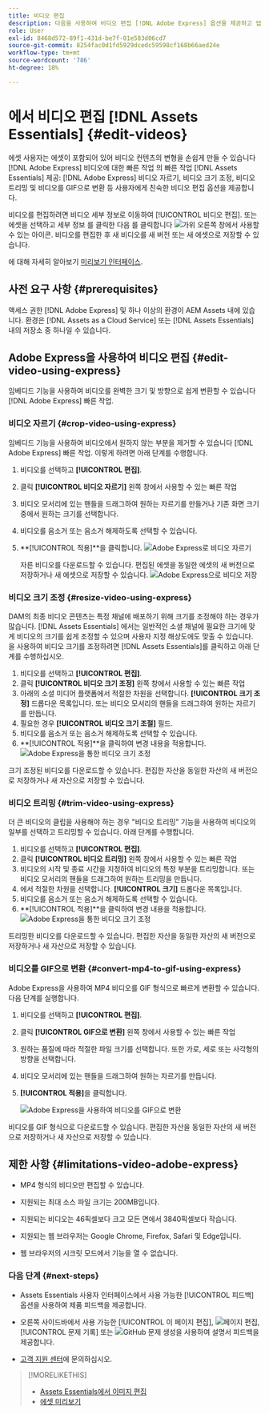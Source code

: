 ```yaml
---
title: 비디오 편집
description: 다음을 사용하여 비디오 편집 [!DNL Adobe Express] 옵션을 제공하고 업데이트된 비디오를 버전으로 저장합니다.
role: User
exl-id: 8468d572-89f1-431d-be7f-01e583d06cd7
source-git-commit: 8254fac0d1fd5929dcedc59598cf168b66aed24e
workflow-type: tm+mt
source-wordcount: '786'
ht-degree: 18%

---
```


# 에서 비디오 편집 [!DNL Assets Essentials] {#edit-videos}

에셋 사용자는 에셋이 포함되어 있어 비디오 컨텐츠의 변형을 손쉽게 만들 수 있습니다 [!DNL Adobe Express] 비디오에 대한 빠른 작업 의 빠른 작업 [!DNL Assets Essentials] 제공: [!DNL Adobe Express] 비디오 자르기, 비디오 크기 조정, 비디오 트리밍 및 비디오를 GIF으로 변환 등 사용자에게 친숙한 비디오 편집 옵션을 제공합니다.

비디오를 편집하려면 비디오 세부 정보로 이동하여 [!UICONTROL 비디오 편집]. 또는 에셋을 선택하고 세부 정보 를 클릭한 다음 를 클릭합니다 ![가위](assets/do-not-localize/cut.svg) 오른쪽 창에서 사용할 수 있는 아이콘. 비디오를 편집한 후 새 비디오를 새 버전 또는 새 에셋으로 저장할 수 있습니다.

에 대해 자세히 알아보기 [미리보기 인터페이스](/help/using/navigate-view.md#preview-assets).

## 사전 요구 사항 {#prerequisites}

액세스 권한 [!DNL Adobe Express] 및 하나 이상의 환경이 AEM Assets 내에 있습니다. 환경은 [!DNL Assets as a Cloud Service] 또는 [!DNL Assets Essentials] 내의 저장소 중 하나일 수 있습니다.

## Adobe Express을 사용하여 비디오 편집 {#edit-video-using-express}

임베디드 기능을 사용하여 비디오를 완벽한 크기 및 방향으로 쉽게 변환할 수 있습니다 [!DNL Adobe Express] 빠른 작업.

### 비디오 자르기 {#crop-video-using-express}

임베디드 기능을 사용하여 비디오에서 원하지 않는 부분을 제거할 수 있습니다 [!DNL Adobe Express] 빠른 작업. 이렇게 하려면 아래 단계를 수행합니다.

1. 비디오를 선택하고 **[!UICONTROL 편집]**.
2. 클릭 **[!UICONTROL 비디오 자르기]** 왼쪽 창에서 사용할 수 있는 빠른 작업
3. 비디오 모서리에 있는 핸들을 드래그하여 원하는 자르기를 만들거나 기존 화면 크기 중에서 원하는 크기를 선택합니다.
4. 비디오를 음소거 또는 음소거 해제하도록 선택할 수 있습니다.
5. **[!UICONTROL 적용]**을 클릭합니다.
   ![Adobe Express로 비디오 자르기](/help/using/assets/adobe-express-crop-video.png)

   자른 비디오를 다운로드할 수 있습니다. 편집된 에셋을 동일한 에셋의 새 버전으로 저장하거나 새 에셋으로 저장할 수 있습니다. ![Adobe Express으로 비디오 저장](/help/using/assets/adobe-express-save-video.png)

### 비디오 크기 조정 {#resize-video-using-express}

DAM의 최종 비디오 콘텐츠는 특정 채널에 배포하기 위해 크기를 조정해야 하는 경우가 많습니다. [!DNL Assets Essentials] 에서는 일반적인 소셜 채널에 필요한 크기에 맞게 비디오의 크기를 쉽게 조정할 수 있으며 사용자 지정 해상도에도 맞출 수 있습니다. 을 사용하여 비디오 크기를 조정하려면 [!DNL Assets Essentials]를 클릭하고 아래 단계를 수행하십시오.

1. 비디오를 선택하고 **[!UICONTROL 편집]**.
2. 클릭 **[!UICONTROL 비디오 크기 조정]** 왼쪽 창에서 사용할 수 있는 빠른 작업
3. 아래의 소셜 미디어 플랫폼에서 적절한 차원을 선택합니다. **[!UICONTROL 크기 조정]** 드롭다운 목록입니다. 또는 비디오 모서리의 핸들을 드래그하여 원하는 자르기를 만듭니다.
4. 필요한 경우 **[!UICONTROL 비디오 크기 조절]** 필드.
5. 비디오를 음소거 또는 음소거 해제하도록 선택할 수 있습니다.
6. **[!UICONTROL 적용]**을 클릭하여 변경 내용을 적용합니다.
   ![Adobe Express을 통한 비디오 크기 조정](/help/using/assets/adobe-express-resize-video.png)

크기 조정된 비디오를 다운로드할 수 있습니다. 편집한 자산을 동일한 자산의 새 버전으로 저장하거나 새 자산으로 저장할 수 있습니다.

### 비디오 트리밍 {#trim-video-using-express}

더 큰 비디오의 클립을 사용해야 하는 경우 &quot;비디오 트리밍&quot; 기능을 사용하여 비디오의 일부를 선택하고 트리밍할 수 있습니다. 아래 단계를 수행합니다.

1. 비디오를 선택하고 **[!UICONTROL 편집]**.
2. 클릭 **[!UICONTROL 비디오 트리밍]** 왼쪽 창에서 사용할 수 있는 빠른 작업
3. 비디오의 시작 및 종료 시간을 지정하여 비디오의 특정 부분을 트리밍합니다. 또는 비디오 모서리의 핸들을 드래그하여 원하는 트리밍을 만듭니다.
4. 에서 적절한 차원을 선택합니다. **[!UICONTROL 크기]** 드롭다운 목록입니다.
5. 비디오를 음소거 또는 음소거 해제하도록 선택할 수 있습니다.
6. **[!UICONTROL 적용]**을 클릭하여 변경 내용을 적용합니다.
   ![Adobe Express을 통한 비디오 크기 조정](/help/using/assets/adobe-express-trim-video.png)

트리밍한 비디오를 다운로드할 수 있습니다. 편집한 자산을 동일한 자산의 새 버전으로 저장하거나 새 자산으로 저장할 수 있습니다.

### 비디오를 GIF으로 변환 {#convert-mp4-to-gif-using-express}

Adobe Express을 사용하여 MP4 비디오를 GIF 형식으로 빠르게 변환할 수 있습니다. 다음 단계를 실행합니다.

1. 비디오를 선택하고 **[!UICONTROL 편집]**.
2. 클릭 **[!UICONTROL GIF으로 변환]** 왼쪽 창에서 사용할 수 있는 빠른 작업
3. 원하는 품질에 따라 적절한 파일 크기를 선택합니다. 또한 가로, 세로 또는 사각형의 방향을 선택합니다.
4. 비디오 모서리에 있는 핸들을 드래그하여 원하는 자르기를 만듭니다.
5. **[!UICONTROL 적용]**&#x200B;을 클릭합니다.

   ![Adobe Express을 사용하여 비디오를 GIF으로 변환](/help/using/assets/adobe-express-convert-video-to-gif.png)

비디오를 GIF 형식으로 다운로드할 수 있습니다. 편집한 자산을 동일한 자산의 새 버전으로 저장하거나 새 자산으로 저장할 수 있습니다.

## 제한 사항 {#limitations-video-adobe-express}

* MP4 형식의 비디오만 편집할 수 있습니다.

* 지원되는 최대 소스 파일 크기는 200MB입니다.

* 지원되는 비디오는 46픽셀보다 크고 모든 면에서 3840픽셀보다 작습니다.

* 지원되는 웹 브라우저는 Google Chrome, Firefox, Safari 및 Edge입니다.

* 웹 브라우저의 시크릿 모드에서 기능을 열 수 없습니다.

### 다음 단계 {#next-steps}

* Assets Essentials 사용자 인터페이스에서 사용 가능한 [!UICONTROL 피드백] 옵션을 사용하여 제품 피드백을 제공합니다.

* 오른쪽 사이드바에서 사용 가능한 [!UICONTROL 이 페이지 편집], ![페이지 편집](assets/do-not-localize/edit-page.png), [!UICONTROL 문제 기록] 또는 ![GitHub 문제 생성](assets/do-not-localize/github-issue.png)을 사용하여 설명서 피드백을 제공합니다.

* [고객 지원 센터](https://experienceleague.adobe.com/?support-solution=General#support)에 문의하십시오.

>[!MORELIKETHIS]
>
>* [Assets Essentials에서 이미지 편집](/help/using/edit-images.md)
>* [에셋 미리보기](/help/using/navigate-view.md#preview-assets)
